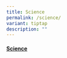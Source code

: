 ```yaml
---
title: Science
permalink: /science/
variant: tiptap
description: ""
---
```

<h4><a href="https://sites.google.com/moe.edu.sg/fcps-g-site-sc-dept/science-dept-home" rel="noopener nofollow" target="_blank">Science</a></h4>
<p></p>
